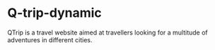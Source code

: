 # Q-trip-dynamic
QTrip is a travel website aimed at travellers looking for a multitude of adventures in different cities. 
